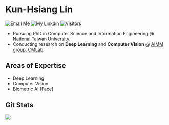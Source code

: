 # Kun-Hsiang Lin

[![Email Me](https://img.shields.io/badge/Email%20Me-EA4335?logo=Gmail&logoColor=white&style=for-the-badge)](mailto:utmostof9@gmail.com)
[![My Linkdin](https://img.shields.io/badge/My%20Linkedin-%230077B5?logo=linkedin&logoColor=white&style=for-the-badge)](https://www.linkedin.com/in/kun-4867b9180)
[![Visitors](https://api.visitorbadge.io/api/visitors?path=https%3A%2F%2Fgithub.com%2Fkunkunlin1221&label=VISITORS&labelColor=%23dce775&countColor=%23697689)](https://visitorbadge.io/status?path=https%3A%2F%2Fgithub.com%2Fkunkunlin1221)

- Pursuing PhD in Computer Science and Information Engineering @ [National Taiwan University](https://www.csie.ntu.edu.tw/).  
- Conducting research on **Deep Learning** and **Computer Vision** @ [AIMM group, CMLab](https://aimm.cmlab.csie.ntu.edu.tw). 


## Areas of Expertise

- Deep Learning 
- Computer Vision
- Biometric AI (Face)

## Git Stats

<p align="left">
  <a href="https://github.com/kunkunlin1221">
    <img src="https://github-stats-alpha.vercel.app/api?username=kunkunlin1221&cc=22272e&tc=37BCF6&ic=fff&bc=0000">
  </a>
</p>
